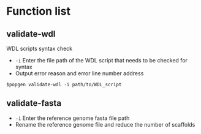 # Function list

## validate-wdl

WDL scripts syntax check

- `-i` Enter the file path of the WDL script that needs to be checked for syntax
- Output error reason and error line number address

```
$popgen validate-wdl -i path/to/WDL_script
```

## validate-fasta

- `-i` Enter the reference genome fasta file path
- Rename the reference genome file and reduce the number of scaffolds

